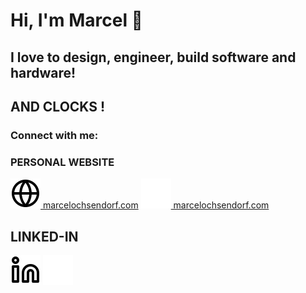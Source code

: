 # Hi, I'm Marcel 👋 

## I love to design, engineer, build software and hardware!

## AND CLOCKS !


### Connect with me:

### PERSONAL WEBSITE
[![website](./img/globe-light.svg) marcelochsendorf.com](http://marcelochsendorf.com#gh-light-mode-only)
[![website](./img/globe-dark.svg) marcelochsendorf.com](http://marcelochsendorf.com#gh-dark-mode-only)
&nbsp;&nbsp;
&nbsp;&nbsp;

## LINKED-IN
[![company](./img/linkedin-light.svg)](https://www.linkedin.com/in/marcel-ochsendorf-82355aa8/#gh-light-mode-only)
[![company](./img/linkedin-dark.svg)](https://www.linkedin.com/in/marcel-ochsendorf-82355aa8/#gh-dark-mode-only)
&nbsp;&nbsp;












[website]: http://marcelochsendorf.com
[company]: https://prodevmo.com/index
[IN]: https://www.linkedin.com/in/marcel-ochsendorf-82355aa8/
